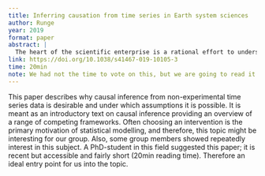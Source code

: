 ```yaml
---
title: Inferring causation from time series in Earth system sciences
author: Runge
year: 2019
format: paper
abstract: |
  The heart of the scientific enterprise is a rational effort to understand the causes behind the phenomena we observe. In large-scale complex dynamical systems such as the Earth system, real experiments are rarely feasible. However, a rapidly increasing amount of observational and simulated data opens up the use of novel data-driven causal methods beyond the commonly adopted correlation techniques. Here, we give an overview of causal inference frameworks and identify promising generic application cases common in Earth system sciences and beyond. We discuss challenges and initiate the benchmark platform causeme.net to close the gap between method users and developers.
link: https://doi.org/10.1038/s41467-019-10105-3
time: 20min
note: We had not the time to vote on this, but we are going to read it anyways.
---
```


This paper describes why causal inference from non-experimental time series data is desirable and under which assumptions it is possible. It is meant as an introductory text on causal inference providing an overview of a range of competing frameworks. Often choosing an intervention is the primary motivation of statistical modelling, and therefore, this topic might be interesting for our group. Also, some group members showed repeatedly interest in this subject. A PhD-student in this field suggested this paper; it is recent but accessible and fairly short (20min reading time). Therefore an ideal entry point for us into the topic. 
